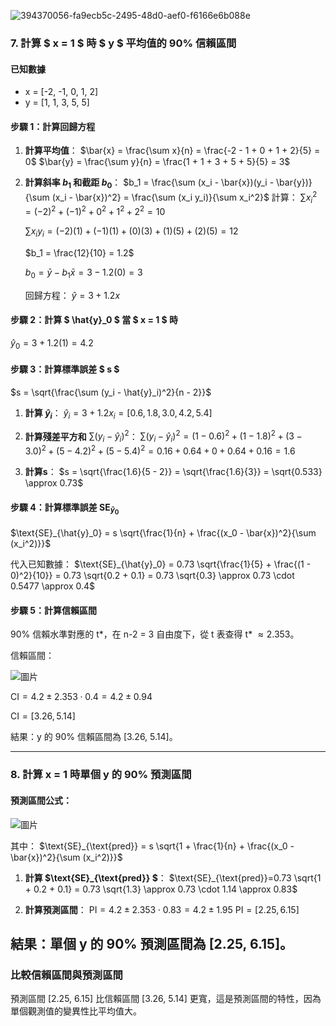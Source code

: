![394370056-fa9ecb5c-2495-48d0-aef0-f6166e6b088e](https://github.com/user-attachments/assets/a58b32a0-5387-4822-8546-062737ccedc1)

### 7. 計算 $ x = 1 $ 時 $ y $ 平均值的 90% 信賴區間

#### 已知數據
- x = [-2, -1, 0, 1, 2]
- y = [1, 1, 3, 5, 5]

#### 步驟 1：計算回歸方程
1. **計算平均值**：
   $\bar{x} = \frac{\sum x}{n} = \frac{-2 - 1 + 0 + 1 + 2}{5} = 0$
   $\bar{y} = \frac{\sum y}{n} = \frac{1 + 1 + 3 + 5 + 5}{5} = 3$

2. **計算斜率 $b_1$ 和截距 $b_0$**：
   $b_1 = \frac{\sum (x_i - \bar{x})(y_i - \bar{y})}{\sum (x_i - \bar{x})^2} = \frac{\sum (x_i y_i)}{\sum x_i^2}$
   計算：
   $\sum x_i^2 = (-2)^2 + (-1)^2 + 0^2 + 1^2 + 2^2 = 10$
   
   $\sum x_i y_i = (-2)(1) + (-1)(1) + (0)(3) + (1)(5) + (2)(5) = 12$
   
   $b_1 = \frac{12}{10} = 1.2$
   
   $b_0 = \bar{y} - b_1 \bar{x} = 3 - 1.2(0) = 3$

   回歸方程：
   $\hat{y} = 3 + 1.2x$

#### 步驟 2：計算 $ \hat{y}_0 $ 當 $ x = 1 $ 時
$\hat{y}_0 = 3 + 1.2(1) = 4.2$

#### 步驟 3：計算標準誤差 $ s $
$s = \sqrt{\frac{\sum (y_i - \hat{y}_i)^2}{n - 2}}$
1. **計算 $\hat{y}_i$**：
   $\hat{y}_i = 3 + 1.2x_i = [0.6, 1.8, 3.0, 4.2, 5.4]$

2. **計算殘差平方和**
   $\sum (y_i - \hat{y}_i)^2$：
   $\sum (y_i - \hat{y}_i)^2 = (1 - 0.6)^2 + (1 - 1.8)^2 + (3 - 3.0)^2 + (5 - 4.2)^2 + (5 - 5.4)^2
   = 0.16 + 0.64 + 0 + 0.64 + 0.16 = 1.6$

4. **計算s**：
   $s = \sqrt{\frac{1.6}{5 - 2}} = \sqrt{\frac{1.6}{3}} = \sqrt{0.533} \approx 0.73$

#### 步驟 4：計算標準誤差 $\text{SE}_{\hat{y}_0}$

$\text{SE}_{\hat{y}_0} = s \sqrt{\frac{1}{n} + \frac{(x_0 - \bar{x})^2}{\sum (x_i^2)}}$

代入已知數據：
$\text{SE}_{\hat{y}_0} = 0.73 \sqrt{\frac{1}{5} + \frac{(1 - 0)^2}{10}} = 0.73 \sqrt{0.2 + 0.1} = 0.73 \sqrt{0.3} \approx 0.73 \cdot 0.5477 \approx 0.4$

#### 步驟 5：計算信賴區間
90% 信賴水準對應的 t*，在 n-2 = 3 自由度下，從 t 表查得 t* $\approx 2.353$。

信賴區間：

![圖片](https://github.com/user-attachments/assets/d0fd7006-155f-4349-a6d4-46e8525efabd)

$\text{CI} = 4.2 \pm 2.353 \cdot 0.4 = 4.2 \pm 0.94$

$\text{CI} = [3.26, 5.14]$

結果：y 的 90% 信賴區間為 [3.26, 5.14]。

---

### 8. 計算 x = 1 時單個 y 的 90% 預測區間

#### 預測區間公式：

![圖片](https://github.com/user-attachments/assets/d4aaeebf-ece0-4715-ad2f-89474608053b)


其中：
$\text{SE}_{\text{pred}} = s \sqrt{1 + \frac{1}{n} + \frac{(x_0 - \bar{x})^2}{\sum (x_i^2)}}$

1. **計算 $\text{SE}_{\text{pred}} $**：
   $\text{SE}_{\text{pred}}=0.73 \sqrt{1 + 0.2 + 0.1} = 0.73 \sqrt{1.3} \approx 0.73 \cdot 1.14 \approx 0.83$

2. **計算預測區間**：
   $\text{PI} = 4.2 \pm 2.353 \cdot 0.83 = 4.2 \pm 1.95$
   $\text{PI} = [2.25, 6.15]$

結果：單個 y 的 90% 預測區間為 [2.25, 6.15]。
---
### 比較信賴區間與預測區間
預測區間 [2.25, 6.15]  比信賴區間 [3.26, 5.14]  更寬，這是預測區間的特性，因為單個觀測值的變異性比平均值大。
